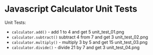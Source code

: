 # Javascript Calculator Unit Tests

Unit Tests:

- `calculator.add()` - add 1 to 4 and get 5
  unit_test_01.png
- `calculator.subtract()` subtract 4 from 7 and get 3
   unit_test_02.png
- `calculator.multiply()` - multiply 3 by 5 and get 15
   unit_test_03.png
- `calculator.divide()` - divide 21 by 7 and get 3
    unit_test_04.png
